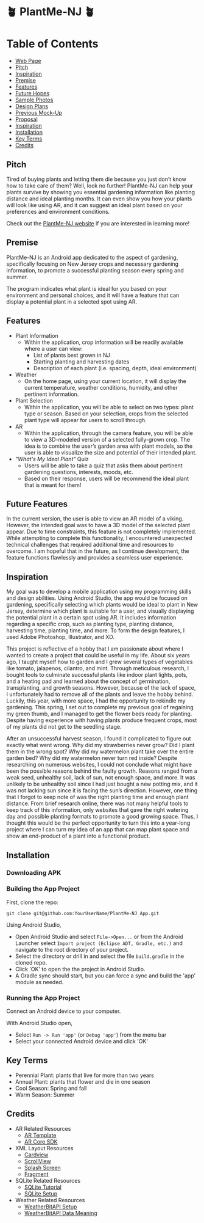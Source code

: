 # :potted_plant: PlantMe-NJ :potted_plant:

# Table of Contents
- [Web Page](https://www.immseniorshow.com/amy-vargas)
- [Pitch](#pitch)
- [Inspiration](#inspiration)
- [Premise](#premise)
- [Features](#features)
- [Future Hopes](#future-features)
- [Sample Photos](photos/design-plants.md)
- [Design Plans](photos/design-plants.md)
- [Previous Mock-Up]((https://github.com/A-Vargas-GP/Plant4U-MicroThesis))
- [Proposal](docs/Final_Proposal-Amy_Vargas.pdf)
- [Inspiration](#inspiration)
- [Installation](#installation)
- [Key Terms](#key-terms)
- [Credits](#credits)

## Pitch
Tired of buying plants and letting them die because you just don’t know how to take care of them? Well, look no further! PlantMe-NJ can help your plants survive by showing you essential gardening information like planting distance and ideal planting months. It can even show you how your plants will look like using AR, and it can suggest an ideal plant based on your preferences and environment conditions. 

Check out the [PlantMe-NJ website](https://www.immseniorshow.com/amy-vargas) if you are interested in learning more!

## Premise
PlantMe-NJ is an Android app dedicated to the aspect of gardening, specifically focusing on New Jersey crops and necessary gardening information, to promote a successful planting season every spring and summer.

The program indicates what plant is ideal for you based on your environment and personal choices, and it will have a feature that can display a potential plant in a selected spot using AR.

## Features
* Plant Information
    - Within the application, crop information will be readily available where a user can view:
        - List of plants best grown in NJ
        - Starting planting and harvesting dates
        - Description of each plant (i.e. spacing, depth, ideal environment)
* Weather
    - On the home page, using your current location, it will display the current temperature, weather conditions, humidity, and other pertinent information.
* Plant Selection
    - Within the application, you will be able to select on two types: plant type or season. Based on your selection, crops from the selected plant type will appear for users to scroll through.
* AR
    - Within the application, through the camera feature, you will be able to view a 3D-modeled version of a selected fully-grown crop. The idea is to combine the user’s garden area with plant models, so the user is able to visualize the size and potential of their intended plant.
* *"What's My Ideal Plant"* Quiz
   - Users will be able to take a quiz that asks them about pertinent gardening questions, interests, moods, etc.
   - Based on their response, users will be recommend the ideal plant that is meant for them!

## Future Features

In the current version, the user is able to view an AR model of a viking. However, the intended goal was to have a 3D model of the selected plant appear. Due to time constraints, this feature is not completely implemented. 
While attempting to complete this functionality, I encountered unexpected technical challenges that required additional time and resources to overcome. I am hopeful that in the future, as I continue development, the feature functions flawlessly and provides a seamless user experience.

## Inspiration
My goal was to develop a mobile application using my programming skills and design abilities. Using Android Studio, the app would be focused on gardening, specifically selecting which plants would be ideal to plant in New Jersey, determine which plant is suitable for a user, and visually displaying the potential plant in a certain spot using AR. It includes information regarding a specific crop, such as planting type, planting distance, harvesting time, planting time, and more. To form the design features, I used Adobe Photoshop, Illustrator, and XD.

This project is reflective of a hobby that I am passionate about where I wanted to create a project that could be useful in my life. About six years ago, I taught myself how to garden and I grew several types of vegetables like tomato, jalapenos, cilantro, and mint. Through meticulous research, I bought tools to culminate successful plants like indoor plant lights, pots, and a heating pad and learned about the concept of germination, transplanting, and growth seasons. However, because of the lack of space, I unfortunately had to remove all of the plants and leave the hobby behind. Luckily, this year, with more space, I had the opportunity to rekindle my gardening. This spring, I set out to complete my previous goal of regaining my green thumb, and I managed to get the flower beds ready for planting. Despite having experience with having plants produce frequent crops, most of my plants did not get to the seedling stage.

After an unsuccessful harvest season, I found it complicated to figure out exactly what went wrong. Why did my strawberries never grow? Did I plant them in the wrong spot? Why did my watermelon plant take over the entire garden bed? Why did my watermelon never turn red inside? Despite researching on numerous websites, I could not conclude what might have been the possible reasons behind the faulty growth. Reasons ranged from a weak seed, unhealthy soil, lack of sun, not enough space, and more. It was unlikely to be unhealthy soil since I had just bought a new potting mix, and it was not lacking sun since it is facing the sun’s direction. However, one thing that I forgot to keep note of was the right planting time and enough plant distance. From brief research online, there was not many helpful tools to keep track of this information, only websites that gave the right watering day and possible planting formats to promote a good growing space. Thus, I thought this would be the perfect opportunity to turn this into a year-long project where I can turn my idea of an app that can map plant space and show an end-product of a plant into a functional product.

## Installation

### Downloading APK



### Building the App Project

First, clone the repo: 

`git clone git@github.com:YourUserName/PlantMe-NJ_App.git`

Using Android Studio, 

* Open Android Studio and select `File->Open...` or from the Android Launcher select `Import project (Eclipse ADT, Gradle, etc.)` and navigate to the root directory of your project.
* Select the directory or drill in and select the file `build.gradle` in the cloned repo.
* Click 'OK' to open the the project in Android Studio.
* A Gradle sync should start, but you can force a sync and build the 'app' module as needed.

### Running the App Project

Connect an Android device to your computer.

With Android Studio open, 
* Select `Run -> Run 'app'` (or `Debug 'app'`) from the menu bar
* Select your connected Android device and click 'OK'

## Key Terms
- Perennial Plant: plants that live for more than two years
- Annual Plant: plants that flower and die in one season
- Cool Season: Spring and fall
- Warm Season: Summer

## Credits
- AR Related Resources
    - [AR Template](https://www.kodeco.com/6986535-arcore-with-kotlin-getting-started)
    - [AR Core SDK](https://developers.google.com/ar/develop/java/quickstart)
- XML Layout Resources
    - [Cardview](https://developer.android.com/develop/ui/views/layout/cardview)
    - [ScrollView](https://www.geeksforgeeks.org/scrollview-in-android/)
    - [Splash Screen](https://developer.android.com/develop/ui/views/launch/splash-screen)
    - [Fragment](https://medium.com/@martinbaraya/fragments-tutorial-with-example-in-android-studio-6f92f53ad8cd)
- SQLite Related Resources
    - [SQLite Tutorial](https://nrohpos.medium.com/implement-sqlite-in-android-kotlin-39bc42e97ab1)
    - [SQLite Setup](https://www.youtube.com/watch?v=9LYn-OBO5qE)
- Weather Related Resources
    - [WeatherBitAPI Setup](https://www.geeksforgeeks.org/how-to-build-a-weather-app-in-android/)
    - [WeatherBitAPI Data Meaning](https://www.weatherbit.io/api/weather-current)
